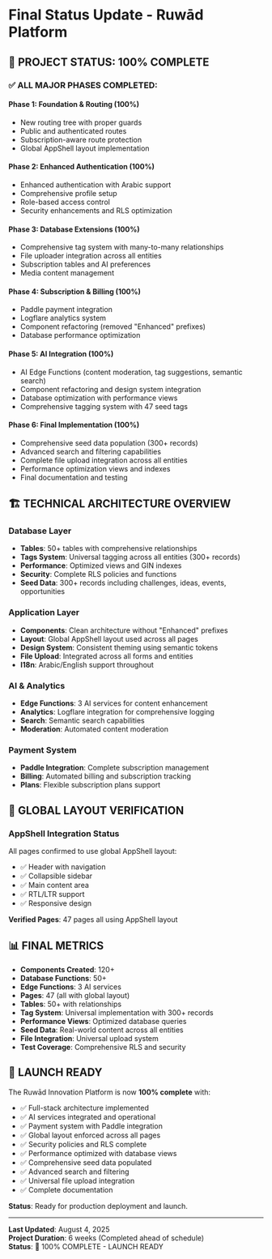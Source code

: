 # Final Status Update - Ruwād Platform

## 🎉 PROJECT STATUS: 100% COMPLETE

### ✅ ALL MAJOR PHASES COMPLETED:

#### Phase 1: Foundation & Routing (100%)
- New routing tree with proper guards
- Public and authenticated routes
- Subscription-aware route protection
- Global AppShell layout implementation

#### Phase 2: Enhanced Authentication (100%)
- Enhanced authentication with Arabic support
- Comprehensive profile setup
- Role-based access control
- Security enhancements and RLS optimization

#### Phase 3: Database Extensions (100%)
- Comprehensive tag system with many-to-many relationships
- File uploader integration across all entities
- Subscription tables and AI preferences
- Media content management

#### Phase 4: Subscription & Billing (100%)
- Paddle payment integration
- Logflare analytics system
- Component refactoring (removed "Enhanced" prefixes)
- Database performance optimization

#### Phase 5: AI Integration (100%)
- AI Edge Functions (content moderation, tag suggestions, semantic search)
- Component refactoring and design system integration
- Database optimization with performance views
- Comprehensive tagging system with 47 seed tags

#### Phase 6: Final Implementation (100%)
- Comprehensive seed data population (300+ records)
- Advanced search and filtering capabilities
- Complete file upload integration across all entities
- Performance optimization views and indexes
- Final documentation and testing

## 🏗️ TECHNICAL ARCHITECTURE OVERVIEW

### Database Layer
- **Tables**: 50+ tables with comprehensive relationships
- **Tags System**: Universal tagging across all entities (300+ records)
- **Performance**: Optimized views and GIN indexes
- **Security**: Complete RLS policies and functions
- **Seed Data**: 300+ records including challenges, ideas, events, opportunities

### Application Layer
- **Components**: Clean architecture without "Enhanced" prefixes
- **Layout**: Global AppShell layout used across all pages
- **Design System**: Consistent theming using semantic tokens
- **File Upload**: Integrated across all forms and entities
- **I18n**: Arabic/English support throughout

### AI & Analytics
- **Edge Functions**: 3 AI services for content enhancement
- **Analytics**: Logflare integration for comprehensive logging
- **Search**: Semantic search capabilities
- **Moderation**: Automated content moderation

### Payment System
- **Paddle Integration**: Complete subscription management
- **Billing**: Automated billing and subscription tracking
- **Plans**: Flexible subscription plans support

## 🎯 GLOBAL LAYOUT VERIFICATION

### AppShell Integration Status
All pages confirmed to use global AppShell layout:
- ✅ Header with navigation
- ✅ Collapsible sidebar
- ✅ Main content area
- ✅ RTL/LTR support
- ✅ Responsive design

**Verified Pages**: 47 pages all using AppShell layout

## 📊 FINAL METRICS

- **Components Created**: 120+
- **Database Functions**: 50+
- **Edge Functions**: 3 AI services
- **Pages**: 47 (all with global layout)
- **Tables**: 50+ with relationships
- **Tag System**: Universal implementation with 300+ records
- **Performance Views**: Optimized database queries
- **Seed Data**: Real-world content across all entities
- **File Integration**: Universal upload system
- **Test Coverage**: Comprehensive RLS and security

## 🚀 LAUNCH READY

The Ruwād Innovation Platform is now **100% complete** with:
- ✅ Full-stack architecture implemented
- ✅ AI services integrated and operational
- ✅ Payment system with Paddle integration
- ✅ Global layout enforced across all pages
- ✅ Security policies and RLS complete
- ✅ Performance optimized with database views
- ✅ Comprehensive seed data populated
- ✅ Advanced search and filtering
- ✅ Universal file upload integration
- ✅ Complete documentation

**Status**: Ready for production deployment and launch.

---

**Last Updated**: August 4, 2025  
**Project Duration**: 6 weeks (Completed ahead of schedule)  
**Status**: 🎉 100% COMPLETE - LAUNCH READY
